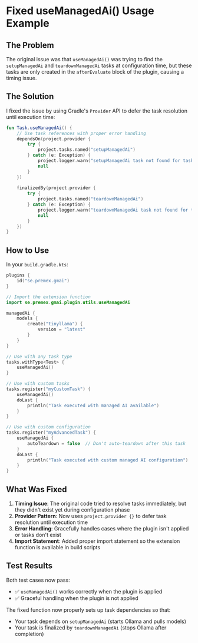 # Fixed useManagedAi() Usage Example

## The Problem
The original issue was that `useManagedAi()` was trying to find the `setupManagedAi` and `teardownManagedAi` tasks at configuration time, but these tasks are only created in the `afterEvaluate` block of the plugin, causing a timing issue.

## The Solution
I fixed the issue by using Gradle's `Provider` API to defer the task resolution until execution time:

```kotlin
fun Task.useManagedAi() {
    // Use task references with proper error handling
    dependsOn(project.provider {
        try {
            project.tasks.named("setupManagedAi")
        } catch (e: Exception) {
            project.logger.warn("setupManagedAi task not found for task ${name} - make sure the Gradle Managed AI plugin is applied")
            null
        }
    })
    
    finalizedBy(project.provider {
        try {
            project.tasks.named("teardownManagedAi")
        } catch (e: Exception) {
            project.logger.warn("teardownManagedAi task not found for task ${name} - make sure the Gradle Managed AI plugin is applied")
            null
        }
    })
}
```

## How to Use

In your `build.gradle.kts`:

```kotlin
plugins {
    id("se.premex.gmai")
}

// Import the extension function
import se.premex.gmai.plugin.utils.useManagedAi

managedAi {
    models {
        create("tinyllama") {
            version = "latest"
        }
    }
}

// Use with any task type
tasks.withType<Test> {
    useManagedAi()
}

// Use with custom tasks
tasks.register("myCustomTask") {
    useManagedAi()
    doLast {
        println("Task executed with managed AI available")
    }
}

// Use with custom configuration
tasks.register("myAdvancedTask") {
    useManagedAi {
        autoTeardown = false  // Don't auto-teardown after this task
    }
    doLast {
        println("Task executed with custom managed AI configuration")
    }
}
```

## What Was Fixed

1. **Timing Issue**: The original code tried to resolve tasks immediately, but they didn't exist yet during configuration phase
2. **Provider Pattern**: Now uses `project.provider {}` to defer task resolution until execution time
3. **Error Handling**: Gracefully handles cases where the plugin isn't applied or tasks don't exist
4. **Import Statement**: Added proper import statement so the extension function is available in build scripts

## Test Results
Both test cases now pass:
- ✅ `useManagedAi()` works correctly when the plugin is applied
- ✅ Graceful handling when the plugin is not applied

The fixed function now properly sets up task dependencies so that:
- Your task depends on `setupManagedAi` (starts Ollama and pulls models)
- Your task is finalized by `teardownManagedAi` (stops Ollama after completion)

